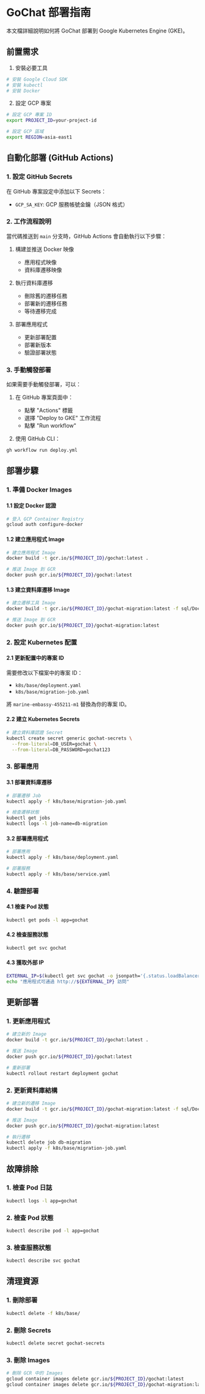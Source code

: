 # GoChat 部署指南

本文檔詳細說明如何將 GoChat 部署到 Google Kubernetes Engine (GKE)。

## 前置需求

1. 安裝必要工具
```bash
# 安裝 Google Cloud SDK
# 安裝 kubectl
# 安裝 Docker
```

2. 設定 GCP 專案
```bash
# 設定 GCP 專案 ID
export PROJECT_ID=your-project-id

# 設定 GCP 區域
export REGION=asia-east1
```

## 自動化部署 (GitHub Actions)

### 1. 設定 GitHub Secrets

在 GitHub 專案設定中添加以下 Secrets：

- `GCP_SA_KEY`: GCP 服務帳號金鑰（JSON 格式）

### 2. 工作流程說明

當代碼推送到 `main` 分支時，GitHub Actions 會自動執行以下步驟：

1. 構建並推送 Docker 映像
   - 應用程式映像
   - 資料庫遷移映像

2. 執行資料庫遷移
   - 刪除舊的遷移任務
   - 部署新的遷移任務
   - 等待遷移完成

3. 部署應用程式
   - 更新部署配置
   - 部署新版本
   - 驗證部署狀態

### 3. 手動觸發部署

如果需要手動觸發部署，可以：

1. 在 GitHub 專案頁面中：
   - 點擊 "Actions" 標籤
   - 選擇 "Deploy to GKE" 工作流程
   - 點擊 "Run workflow"

2. 使用 GitHub CLI：
```bash
gh workflow run deploy.yml
```

## 部署步驟

### 1. 準備 Docker Images

#### 1.1 設定 Docker 認證
```bash
# 登入 GCP Container Registry
gcloud auth configure-docker
```

#### 1.2 建立應用程式 Image
```bash
# 建立應用程式 Image
docker build -t gcr.io/${PROJECT_ID}/gochat:latest .

# 推送 Image 到 GCR
docker push gcr.io/${PROJECT_ID}/gochat:latest
```

#### 1.3 建立資料庫遷移 Image
```bash
# 建立遷移工具 Image
docker build -t gcr.io/${PROJECT_ID}/gochat-migration:latest -f sql/Dockerfile .

# 推送 Image 到 GCR
docker push gcr.io/${PROJECT_ID}/gochat-migration:latest
```

### 2. 設定 Kubernetes 配置

#### 2.1 更新配置中的專案 ID
需要修改以下檔案中的專案 ID：
- `k8s/base/deployment.yaml`
- `k8s/base/migration-job.yaml`

將 `marine-embassy-455211-m1` 替換為你的專案 ID。

#### 2.2 建立 Kubernetes Secrets
```bash
# 建立資料庫認證 Secret
kubectl create secret generic gochat-secrets \
  --from-literal=DB_USER=gochat \
  --from-literal=DB_PASSWORD=gochat123
```

### 3. 部署應用

#### 3.1 部署資料庫遷移
```bash
# 部署遷移 Job
kubectl apply -f k8s/base/migration-job.yaml

# 檢查遷移狀態
kubectl get jobs
kubectl logs -l job-name=db-migration
```

#### 3.2 部署應用程式
```bash
# 部署應用
kubectl apply -f k8s/base/deployment.yaml

# 部署服務
kubectl apply -f k8s/base/service.yaml
```

### 4. 驗證部署

#### 4.1 檢查 Pod 狀態
```bash
kubectl get pods -l app=gochat
```

#### 4.2 檢查服務狀態
```bash
kubectl get svc gochat
```

#### 4.3 獲取外部 IP
```bash
EXTERNAL_IP=$(kubectl get svc gochat -o jsonpath='{.status.loadBalancer.ingress[0].ip}')
echo "應用程式可通過 http://${EXTERNAL_IP} 訪問"
```

## 更新部署

### 1. 更新應用程式
```bash
# 建立新的 Image
docker build -t gcr.io/${PROJECT_ID}/gochat:latest .

# 推送 Image
docker push gcr.io/${PROJECT_ID}/gochat:latest

# 重新部署
kubectl rollout restart deployment gochat
```

### 2. 更新資料庫結構
```bash
# 建立新的遷移 Image
docker build -t gcr.io/${PROJECT_ID}/gochat-migration:latest -f sql/Dockerfile .

# 推送 Image
docker push gcr.io/${PROJECT_ID}/gochat-migration:latest

# 執行遷移
kubectl delete job db-migration
kubectl apply -f k8s/base/migration-job.yaml
```

## 故障排除

### 1. 檢查 Pod 日誌
```bash
kubectl logs -l app=gochat
```

### 2. 檢查 Pod 狀態
```bash
kubectl describe pod -l app=gochat
```

### 3. 檢查服務狀態
```bash
kubectl describe svc gochat
```

## 清理資源

### 1. 刪除部署
```bash
kubectl delete -f k8s/base/
```

### 2. 刪除 Secrets
```bash
kubectl delete secret gochat-secrets
```

### 3. 刪除 Images
```bash
# 刪除 GCR 中的 Images
gcloud container images delete gcr.io/${PROJECT_ID}/gochat:latest
gcloud container images delete gcr.io/${PROJECT_ID}/gochat-migration:latest
``` 